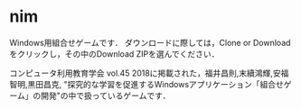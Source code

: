 # nim

Windows用組合せゲームです．
ダウンロードに際しては，Clone or Downloadをクリックし，その中のDownload ZIPを選んでください．

コンピュータ利用教育学会 vol.45 2018に掲載された，福井昌則,末續鴻輝,安福智明,黒田昌克, "探究的な学習を促進するWindowsアプリケーション「組合せゲーム」の開発"の中で扱っているゲームです．



